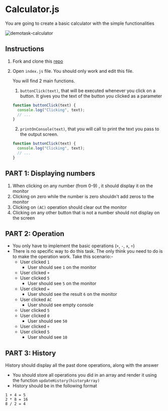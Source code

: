 # Calculator.js

You are going to create a basic calculator with the simple functionalities

![demotask-calculator](https://user-images.githubusercontent.com/8784343/134820991-7f19e231-ae19-477e-bccb-8e014f8acca7.gif)

## Instructions

1. Fork and clone this [repo](https://github.com/JoinCODED/TASK-calculator-js)
2. Open `index.js` file. You should only work and edit this file.

   You will find 2 main functions.

   1. `buttonClick(text)`, that will be executed whenever you click on a button. It gives you the text of the button you clicked as a parameter

   ```js
   function buttonClick(text) {
     console.log("Clicking", text);
     // ...
   }
   ```

   2. `printOnConsole(text)`, that you will call to print the text you pass to the output screen.

   ```js
   function buttonClick(text) {
     console.log("Clicking", text);
     // ...
   }
   ```

## PART 1: Displaying numbers

1. When clicking on any number (from 0-9) , it should display it on the monitor
2. Clicking on zero while the number is zero shouldn't add zeros to the monitor
3. Clicking on `(AC)` operation should clear out the monitor
4. Clicking on any other button that is not a number should not display on the screen

## PART 2: Operation

- You only have to implement the basic operations (`+`, `-`, `x`, `÷`)
- There is no specific way to do this task. The only think you need to do is to make the operation work. Take this scenario:-
  - User clicked `1`
    - User should see `1` on the monitor
  - User clicked `+`
  - User clicked `5`
    - User should see `5` on the monitor
  - User clicked `=`
    - User should see the result `6` on the monitor
  - User clicked `AC`
    - User should see empty console
  - User clicked `5`
  - User clicked `0`
    - User should see `50`
  - User clicked `÷`
  - User clicked `5`
    - User should see `10`

## PART 3: History

History should display all the past done operations, along with the answer

- You should store all operations you did in an array and render it using the function `updateHistory(historyArray)`
- History should be in the following format

```
1 + 4 = 5
2 * 8 = 16
8 / 2 = 4
```
